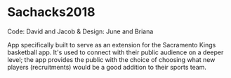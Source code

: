 # Sachacks2018
Code: David and Jacob
& Design: June and Briana 

App specifically built to serve as an extension for the Sacramento Kings basketball app. It's used to connect with their public audience on a deeper level; the app provides the public with the choice of choosing what new players (recruitments) would be a good addition to their sports team. 
